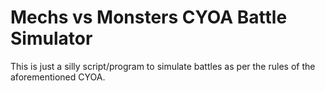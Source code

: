 # Mechs vs Monsters CYOA Battle Simulator

This is just a silly script/program to simulate battles as per the rules of the aforementioned CYOA.
